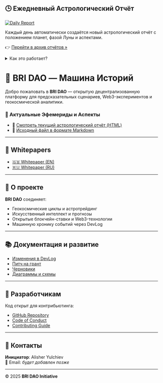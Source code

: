 ## 🕒 Ежедневный Астрологический Отчёт

[![Daily Report](https://github.com/AiBhrigu/BRI_DAO/actions/workflows/daily.yml/badge.svg)](https://github.com/AiBhrigu/BRI_DAO/actions/workflows/daily.yml)

Каждый день автоматически создаётся новый астрологический отчёт с положением планет, фазой Луны и аспектами.

👉 [Перейти в архив отчётов »](https://aibhrigu.github.io/BRI_DAO/history/)

<details>
<summary>Как это работает?</summary>

- Расчёт положения планет и аспектов через Skyfield
- Генерация Markdown-отчёта
- Сохранение в `docs/history/`
- Обновление `index.html` архива
- Публикация на GitHub Pages через Actions

</details>

# 🚀 BRI DAO — Машина Историй

Добро пожаловать в **BRI DAO** — открытую децентрализованную платформу для предсказательных сценариев, Web3-экспериментов и геокосмической аналитики.

### 📄 Актуальные Эфемериды и Аспекты

- 🔭 [Смотреть текущий астрологический отчёт (HTML)](./report.html)
- 📝 [Исходный файл в формате Markdown](./report.md)

---

## 📄 Whitepapers

- [🇬🇧 Whitepaper (EN)](Whitepaper_EN.pdf)
- [🇷🇺 Whitepaper (RU)](Whitepaper_RU.pdf)

---

## 🧠 О проекте

**BRI DAO** соединяет:
- Геокосмические циклы и астротрейдинг
- Искусственный интеллект и прогнозы
- Открытые блокчейн-ставки и Web3-технологии
- Машинную хронику событий через DevLog

---

## 📚 Документация и развитие

- [Изменения в DevLog](./Changelog.md)
- [Питч на грант](./GrantPitch.md)
- [Черновики](./draft/)
- [Диаграммы и схемы](./Diagrams/)

---

## 🔧 Разработчикам

Код открыт для контрибьютинга:
- [GitHub Repository](https://github.com/AiBhrigu/BRI_DAO)
- [Code of Conduct](../CODE_OF_CONDUCT.md)
- [Contributing Guide](../CONTRIBUTING.md)

---

## 👤 Контакты

**Инициатор**: Alisher Yulchiev  
📧 Email: *будет добавлен позже*

---

© 2025 **BRI DAO Initiative**
